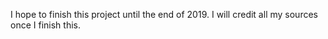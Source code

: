 I hope to finish this project until the end of 2019.
I will credit all my sources once I finish this.